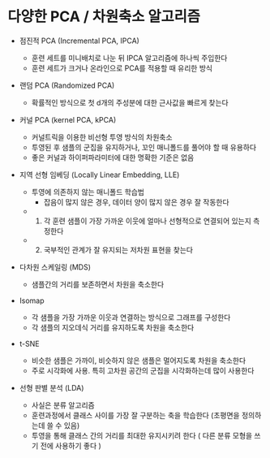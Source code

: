 # 다양한 PCA / 차원축소 알고리즘

* 점진적 PCA (Incremental PCA, IPCA)
    * 훈련 세트를 미니배치로 나눈 뒤 IPCA 알고리즘에 하나씩 주입한다
    * 훈련 세트가 크거나 온라인으로 PCA를 적용할 때 유리한 방식

* 랜덤 PCA (Randomized PCA)
    * 확률적인 방식으로 첫 d개의 주성분에 대한 근사값을 빠르게 찾는다

* 커널 PCA (kernel PCA, kPCA)
    * 커널트릭을 이용한 비선형 투영 방식의 차원축소
    * 투영된 후 샘플의 군집을 유지하거나, 꼬인 매니폴드를 풀어야 할 때 유용하다
    * 좋은 커널과 하이퍼파라미터에 대한 명확한 기준은 없음

* 지역 선형 임베딩 (Locally Linear Embedding, LLE)
    * 투영에 의존하지 않는 매니폴드 학습법
        * 잡음이 많지 않은 경우, 데이터 양이 많지 않은 경우 잘 작동한다
    * 1) 각 훈련 샘플이 가장 가까운 이웃에 얼마나 선형적으로 연결되어 있는지 측정한다
    * 2) 국부적인 관계가 잘 유지되는 저차원 표현을 찾는다

* 다차원 스케일링 (MDS)
    * 샘플간의 거리를 보존하면서 차원을 축소한다

* Isomap
    * 각 샘플을 가장 가까운 이웃과 연결하는 방식으로 그래프를 구성한다
    * 각 샘플의 지오데식 거리를 유지하도록 차원을 축소한다

* t-SNE
    * 비슷한 샘플은 가까이, 비슷하지 않은 샘플은 멀어지도록 차원을 축소한다
    * 주로 시각화에 사용. 특히 고차원 공간의 군집을 시각화하는데 많이 사용한다

* 선형 판별 분석 (LDA)
    * 사실은 분류 알고리즘
    * 훈련과정에서 클래스 사이를 가장 잘 구분하는 축을 학습한다 (초평면을 정의하는데 쓸 수 있음)
    * 투영을 통해 클래스 간의 거리를 최대한 유지시키려 한다 ( 다른 분류 모형을 쓰기 전에 사용하기 좋다 )
